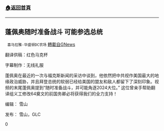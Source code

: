 ###  [:house:返回首頁](https://github.com/ourhimalayas/txt)
---

## 蓬佩奥随时准备战斗 可能参选总统
` 喜马拉雅-华盛顿DC农场` [轉載自GNews](https://gnews.org/zh-hans/964640/)

翻译供稿：红色马克杯

字幕制作：无线礼服

蓬佩奥在最近的一次与福克斯新闻的采访中谈到，他依然把中共视作美国最大的地缘政治威胁，并且拜登总统的软弱已经给美国的盟友和敌人都留下了深刻印象。视频的末尾蓬佩奥提到“随时准备战斗，并可能角逐2024大位。” 这位曾亲手帮助翻译组义工修改64奠文的前国务卿必将获得我们的全力支持！





编辑： 雪山

发布： 雪山，GLC

0
